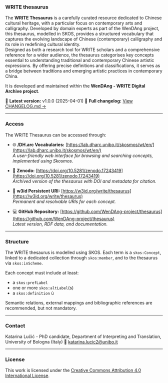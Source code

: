 ### WRITE thesaurus

The **WRITE Thesaurus** is a carefully curated resource dedicated to Chinese cultural heritage, with a particular focus on contemporary arts and calligraphy. Developed by domain experts as part of the WenDAng project, this thesaurus, modelled in SKOS, provides a structured vocabulary that captures the evolving landscape of Chinese (contemporary) calligraphy and its role in redefining cultural identity.  
Designed as both a research tool for WRITE scholars and a comprehensive reference for a wider audience, the thesaurus categorises key concepts essential to understanding traditional and contemporary Chinese artistic expressions. By offering precise definitions and classifications, it serves as a bridge between traditions and emerging artistic practices in contemporary China.  

It is developed and maintained within the **WenDAng - WRITE Digital Archive project**.

📅 **Latest version:** v1.0.0 (2025-04-01) 
📘 **Full changelog:** [View CHANGELOG.md →](CHANGELOG.md)

---

### Access

The WRITE Thesaurus can be accessed through:

- 🌐 **/DH.arc Vocabularies:** [https://lab.dharc.unibo.it/skosmos/wt/en/](https://lab.dharc.unibo.it/skosmos/wt/en/)  
  *A user-friendly web interface for browsing and searching concepts, implemented using Skosmos.*

- 🧾 **Zenodo:** [https://doi.org/10.5281/zenodo.17243419](https://doi.org/10.5281/zenodo.17243419)  
  *Archived version of the thesaurus with DOI and metadata for citation.*

- 🔗 **w3id Persistent URI:** [https://w3id.org/write/thesaurus](https://w3id.org/write/thesaurus)  
  *Permanent and resolvable URIs for each concept.*

- 💻 **GitHub Repository:** [https://github.com/WenDAng-project/thesaurus](https://github.com/WenDAng-project/thesaurus)  
  *Latest version, RDF data, and documentation.*

---

### Structure

The WRITE thesaurus is modelled using SKOS. 
Each term is a `skos:Concept`, linked to a dedicated collection through `skos:member`, and to the thesaurus via `skos:inScheme`.

Each concept must include at least:  
- a `skos:prefLabel`  
- one or more `skos:altLabel`(s)  
- a `skos:definition`  ù

Semantic relations, external mappings and bibliographic references are recommended, but not mandatory.

---

### Contact
Katarina Lučić - PhD candidate, Department of Interpreting and Translation, University of Bologna (Italy)
📧 katarina.lucic2@unibo.it

---

### License
This work is licensed under the [Creative Commons Attribution 4.0 International License](https://creativecommons.org/licenses/by/4.0/).
